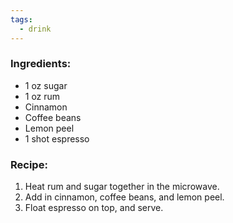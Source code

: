 ```yaml
---
tags:
  - drink
---
```

### Ingredients:
- 1 oz sugar
- 1 oz rum
- Cinnamon
- Coffee beans
- Lemon peel
- 1 shot espresso

### Recipe:
1. Heat rum and sugar together in the microwave.
2. Add in cinnamon, coffee beans, and lemon peel. 
3. Float espresso on top, and serve. 